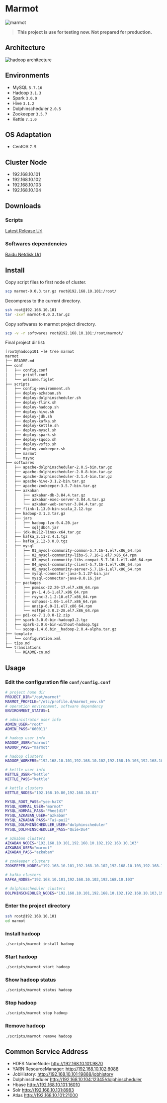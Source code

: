 # Marmot

![marmot](https://img.shields.io/badge/marmot-v0.0.3-blue)


> **This project is use for testing now. Not prepared for production.**

<!-- [中文版](translations/README-cn.md) -->

## Architecture
![hadoop architecture](https://development-1253817761.cos.ap-chengdu.myqcloud.com/marmot/hadoop%20architecture.png)

## Environments
* MySQL `5.7.16`
* Hadoop `3.1.3`
* Spark `3.0.0`
* Hive `3.1.2`
* Dolphinscheduler `2.0.5`
* Zookeeper `3.5.7`
* Kettle `7.1.0`

## OS Adaptation
* CentOS `7.5`

## Cluster Node
* 192.168.10.101
* 192.168.10.102
* 192.168.10.103
* 192.168.10.104

## Downloads

### Scripts
[Latest Release Url](https://github.com/wangenyong/marmot/releases/tag/v0.0.3)

### Softwares dependencies
[Baidu Netdisk Url](https://pan.baidu.com/s/1wHoahGvCu1NIWNyKG6s7NQ?pwd=40zf)

## Install
Copy script files to first node of cluster.
```bash
scp marmot-0.0.3.tar.gz root@192.168.10.101:/root/
```
Decompress to the current directory.
```bash
ssh root@192.168.10.101
tar -zxvf marmot-0.0.3.tar.gz
```
Copy softwares to marmot project directory.
```bash
scp -v -r softwares root@192.168.10.101:/root/marmot/
```
Final project dir list:
```bash
[root@hadoop101 ~]# tree marmot
marmot
├── README.md
├── conf
│   ├── config.conf
│   ├── printf.conf
│   └── welcome.figlet
├── scripts
│   ├── config-environment.sh
│   ├── deploy-azkaban.sh
│   ├── deploy-dolphinscheduler.sh
│   ├── deploy-flink.sh
│   ├── deploy-hadoop.sh
│   ├── deploy-hive.sh
│   ├── deploy-jdk.sh
│   ├── deploy-kafka.sh
│   ├── deploy-kettle.sh
│   ├── deploy-mysql.sh
│   ├── deploy-spark.sh
│   ├── deploy-sqoop.sh
│   ├── deploy-vsftp.sh
│   ├── deploy-zookeeper.sh
│   ├── marmot
│   └── msync
├── softwares
│   ├── apache-dolphinscheduler-2.0.5-bin.tar.gz
│   ├── apache-dolphinscheduler-2.0.8-bin.tar.gz
│   ├── apache-dolphinscheduler-3.1.4-bin.tar.gz
│   ├── apache-hive-3.1.2-bin.tar.gz
│   ├── apache-zookeeper-3.5.7-bin.tar.gz
│   ├── azkaban
│   │   ├── azkaban-db-3.84.4.tar.gz
│   │   ├── azkaban-exec-server-3.84.4.tar.gz
│   │   └── azkaban-web-server-3.84.4.tar.gz
│   ├── flink-1.13.0-bin-scala_2.12.tgz
│   ├── hadoop-3.1.3.tar.gz
│   ├── jars
│   │   ├── hadoop-lzo-0.4.20.jar
│   │   └── sqljdbc4.jar
│   ├── jdk-8u212-linux-x64.tar.gz
│   ├── kafka_2.11-2.4.1.tgz
│   ├── kafka_2.12-3.0.0.tgz
│   ├── mysql
│   │   ├── 01_mysql-community-common-5.7.16-1.el7.x86_64.rpm
│   │   ├── 02_mysql-community-libs-5.7.16-1.el7.x86_64.rpm
│   │   ├── 03_mysql-community-libs-compat-5.7.16-1.el7.x86_64.rpm
│   │   ├── 04_mysql-community-client-5.7.16-1.el7.x86_64.rpm
│   │   ├── 05_mysql-community-server-5.7.16-1.el7.x86_64.rpm
│   │   ├── mysql-connector-java-5.1.27-bin.jar
│   │   └── mysql-connector-java-8.0.16.jar
│   ├── packages
│   │   ├── psmisc-22.20-17.el7.x86_64.rpm
│   │   ├── pv-1.4.6-1.el7.x86_64.rpm
│   │   ├── rsync-3.1.2-10.el7.x86_64.rpm
│   │   ├── sshpass-1.06-1.el7.x86_64.rpm
│   │   ├── unzip-6.0-21.el7.x86_64.rpm
│   │   └── vsftpd-3.0.2-28.el7.x86_64.rpm
│   ├── pdi-ce-7.1.0.0-12.zip
│   ├── spark-3.0.0-bin-hadoop3.2.tgz
│   ├── spark-3.0.0-bin-without-hadoop.tgz
│   └── sqoop-1.4.6.bin__hadoop-2.0.4-alpha.tar.gz
├── template
│   └── configuration.xml
├── tips.md
└── translations
    └── README-cn.md
```

## Usage

### Edit the configuration file `conf/config.conf`

```bash
# project home dir
PROJECT_DIR="/opt/marmot"
MARMOT_PROFILE="/etc/profile.d/marmot_env.sh"
# operation environment, software dependency
ENVIRONMENT_STATUS=1

# administrator user info
ADMIN_USER="root"
ADMIN_PASS="660011"

# hadoop user info
HADOOP_USER="marmot"
HADOOP_PASS="marmot"

# hadoop clusters
HADOOP_WORKERS="192.168.10.101,192.168.10.102,192.168.10.103,192.168.10.104"

# kettle user info
KETTLE_USER="kettle"
KETTLE_PASS="kettle"

# kettle clusters
KETTLE_NODES="192.168.10.80,192.168.10.81"

MYSQL_ROOT_PASS="yee-ha7X"
MYSQL_NORMAL_USER="marmot"
MYSQL_NORMAL_PASS="Phee]d1f"
MYSQL_AZKABAN_USER="azkaban"
MYSQL_AZKABAN_PASS="Tai~pui2"
MYSQL_DOLPHINSCHEDULER_USER="dolphinscheduler"
MYSQL_DOLPHINSCHEDULER_PASS="Quie<Du4"

# azkaban clusters
AZKABAN_NODES="192.168.10.101,192.168.10.102,192.168.10.103"
AZKABAN_USER="marmot"
AZKABAN_PASS="azkaban"

# zookeeper clusters
ZOOKEEPER_NODES="192.168.10.101,192.168.10.102,192.168.10.103,192.168.10.104"

# kafka clusters
KAFKA_NODES="192.168.10.101,192.168.10.102,192.168.10.103"

# dolphinscheduler clusters
DOLPHINSCHEDULER_NODES="192.168.10.101,192.168.10.102,192.168.10.103,192.168.10.104"
```

### Enter the project directory
```bash
ssh root@192.168.10.101
cd marmot
```
### Install hadoop
```bash
./scripts/marmot install hadoop
```
### Start hadoop
```bash
./scripts/marmot start hadoop
```
### Show hadoop status
```bash
./scripts/marmot status hadoop
```
### Stop hadoop
```bash
./scripts/marmot stop hadoop
```
### Remove hadoop
```bash
./scripts/marmot remove hadoop
```

## Common Service Address

* HDFS NameNode: http://192.168.10.101:9870
* YARN ResourceManager: http://192.168.10.102:8088
* JobHistory: http://192.168.10.101:19888/jobhistory
* Dolphinscheduler http://192.168.10.104:12345/dolphinscheduler
* Hbase http://192.168.10.101:16010
* Solr http://192.168.10.101:8983
* Atlas http://192.168.10.101:21000